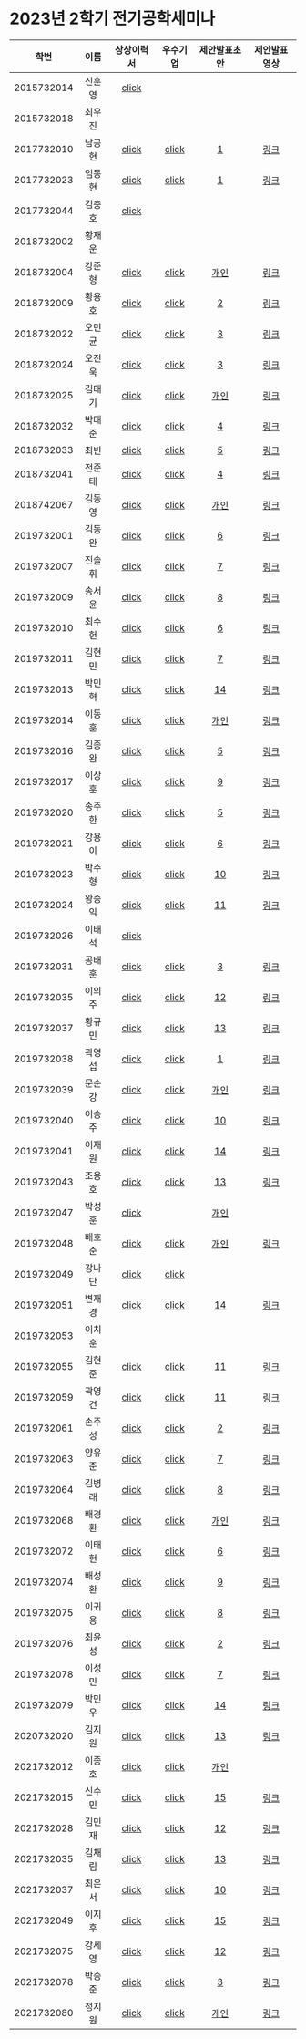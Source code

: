 # 2023년 2학기 전기공학세미나

|학번|이름|상상이력서|우수기업|제안발표초안|제안발표영상|
|:--:|:--:|:--:|:--:|:--:|:--:|
|2015732014|신훈영|[click](https://github.com/Jun-ga/electrical_engineering_seminar/files/13656048/2015732014UA_._.pdf)||||
|2015732018|최우진|||||
|2017732010|남공현|[click](https://github.com/Jun-ga/electrical_engineering_seminar/files/13656061/2017732010UA_._._2017732010_.pdf)|[click](https://github.com/Jun-ga/electrical_engineering_seminar/files/13656343/2017732010UA_._._2017732010_.pdf)|[1](https://github.com/Jun-ga/electrical_engineering_seminar/files/13656395/2017732010UA_._.OBC.1.pptx)|[링크](https://youtu.be/ukJqvPkePno)|
|2017732023|임동현|[click](https://github.com/Jun-ga/electrical_engineering_seminar/files/13656062/2017732023UA_._2017732023_.pdf)|[click](https://github.com/Jun-ga/electrical_engineering_seminar/files/13656224/2017732023UA_._2017732023.pdf)|[1](https://github.com/Jun-ga/electrical_engineering_seminar/files/13656419/2017732023UA_._.OBC.pptx)|[링크](https://youtu.be/ukJqvPkePno)|
|2017732044|김충호|[click](https://github.com/Jun-ga/electrical_engineering_seminar/files/13656064/2017732044UA_._.pdf)|||||
|2018732002|황재운||||||
|2018732004|강준형|[click](https://github.com/Jun-ga/electrical_engineering_seminar/files/13656068/2018732004UA_._2018732004_._.pdf)|[click](https://github.com/Jun-ga/electrical_engineering_seminar/files/13656225/2018732004UA_._2018732004_.pdf)|[개인](https://github.com/Jun-ga/electrical_engineering_seminar/files/13656425/2018732004UA_._2018732004_.pptx)|[링크](https://youtu.be/vrk9NMofEn0?si=j0y-0yIiTMBP9szs)|
|2018732009|황용호|[click](https://github.com/Jun-ga/electrical_engineering_seminar/files/13656077/2018732009UA_._._2018732009_.-.Colaboratory.pdf)|[click](https://github.com/Jun-ga/electrical_engineering_seminar/files/13656226/2018732009UA_._._.2018732009_.pdf)|[2](https://github.com/Jun-ga/electrical_engineering_seminar/files/13656427/2018732009UA_._._2018732009_.pptx)|[링크](https://youtu.be/GX9KqjWJ6Uo)|
|2018732022|오민균|[click](https://github.com/Jun-ga/electrical_engineering_seminar/files/13656079/2018732022UA_._.ipynb.-.Colaboratory.pdf)|[click](https://github.com/Jun-ga/electrical_engineering_seminar/files/13656228/2018732022UA_._2018732022_.pdf)|[3](https://github.com/Jun-ga/electrical_engineering_seminar/files/13656567/_.ppt.pptx)|[링크](https://youtu.be/ml9E3t6Q46w)|
|2018732024|오진욱|[click](https://github.com/Jun-ga/electrical_engineering_seminar/files/13656085/2018732024UA_._2018732024_._.1.pdf)|[click](https://github.com/Jun-ga/electrical_engineering_seminar/files/13656229/2018732024UA_._2018732024_._.pdf)|[3](https://github.com/Jun-ga/electrical_engineering_seminar/files/13656430/2018732024UA_._._.ppt.zip)|[링크](https://youtu.be/ml9E3t6Q46w)|
|2018732025|김태기|[click](https://github.com/Jun-ga/electrical_engineering_seminar/files/13656087/2018732025UA_._._.pdf)|[click](https://github.com/Jun-ga/electrical_engineering_seminar/files/13656231/2018732025UA_._._._2018732025.pdf)|[개인](https://github.com/Jun-ga/electrical_engineering_seminar/files/13656431/2018732025UA_._._._2018732025.pptx)|[링크](https://youtu.be/_3CKM1Cl65s?si=QZs1TJvib-Ae4s6O)|
|2018732032|박태준|[click](https://github.com/Jun-ga/electrical_engineering_seminar/files/13656089/2018732032UA_._._2018732032_._.pdf)|[click](https://github.com/Jun-ga/electrical_engineering_seminar/files/13656233/2018732032UA_._2018732032_._._.pdf)|[4](https://github.com/Jun-ga/electrical_engineering_seminar/files/13656433/2018732032UA_._.pptx)|[링크](https://youtu.be/QVwNfkglgZU)|
|2018732033|최빈|[click](https://github.com/Jun-ga/electrical_engineering_seminar/files/13656091/2018732033UA_._2018732033_._.pdf)|[click](https://github.com/Jun-ga/electrical_engineering_seminar/files/13656235/2018732033UA_._.-.2018732033.pdf)|[5](https://github.com/Jun-ga/electrical_engineering_seminar/files/13656434/2018732033UA_._._2018732033_.pptx)|[링크](https://youtu.be/3QqaEG2EYg4)|
|2018732041|전준태|[click](https://github.com/Jun-ga/electrical_engineering_seminar/files/13656092/2018732041UA_._2018732041.pdf)|[click](https://github.com/Jun-ga/electrical_engineering_seminar/files/13656236/2018732041UA_._2018732041_.pdf)|[4](https://github.com/Jun-ga/electrical_engineering_seminar/files/13656437/2018732041UA_._2018732041.pptx)|[링크](https://youtu.be/QVwNfkglgZU)|
|2018742067|김동영|[click](https://github.com/Jun-ga/electrical_engineering_seminar/files/13656097/2018742067UA_._._._2018742067.pdf)|[click](https://github.com/Jun-ga/electrical_engineering_seminar/files/13656237/2018742067UA_._._2018742067_.pdf)|[개인](https://github.com/Jun-ga/electrical_engineering_seminar/files/13656438/2018742067UA_._._KDY.pdf)|[링크](https://youtu.be/mfFEc2VArHk)|
|2019732001|김동완|[click](https://github.com/Jun-ga/electrical_engineering_seminar/files/13656098/2019732001UA_._2019732001_._.pdf)|[click](https://github.com/Jun-ga/electrical_engineering_seminar/files/13656238/2019732001UA_._2019732001_._.pdf)|[6](https://github.com/Jun-ga/electrical_engineering_seminar/files/13656439/2019732001UA_._.pptx)|[링크](https://www.youtube.com/watch?v=f2VuzStKa4E)|
|2019732007|진솔휘|[click](https://github.com/Jun-ga/electrical_engineering_seminar/files/13656099/2019732007UA_._._.pdf)|[click](https://github.com/Jun-ga/electrical_engineering_seminar/files/13656240/2019732007UA_._._2019732007_.pdf)|[7](https://github.com/Jun-ga/electrical_engineering_seminar/files/13656440/2019732007UA_._.pptx)|[링크](https://youtu.be/oLGKxXcvO2Y)|
|2019732009|송서윤|[click](https://github.com/Jun-ga/electrical_engineering_seminar/files/13656101/2019732009UA_._._2019732009_.pdf)|[click](https://github.com/Jun-ga/electrical_engineering_seminar/files/13656242/2019732009UA_._._2019732009_.pdf)|[8](https://github.com/Jun-ga/electrical_engineering_seminar/files/13656441/2019732009UA_._._._.pptx)|[링크](https://youtu.be/uI7JTOXee-s)|
|2019732010|최수헌|[click](https://github.com/Jun-ga/electrical_engineering_seminar/files/13656103/2019732010UA_._._2019732010_.pdf)|[click](https://github.com/Jun-ga/electrical_engineering_seminar/files/13656243/2019732010UA_._._2019732010_.pdf)|[6](https://github.com/Jun-ga/electrical_engineering_seminar/files/13656442/2019732010UA_._._2019732010_.pptx)|[링크](https://www.youtube.com/watch?v=f2VuzStKa4E)|
|2019732011|김현민|[click](https://github.com/Jun-ga/electrical_engineering_seminar/files/13656105/2019732011UA_._2019732011_._.pdf)|[click](https://github.com/Jun-ga/electrical_engineering_seminar/files/13656244/2019732011UA_._2019732011_._.pdf)|[7](https://github.com/Jun-ga/electrical_engineering_seminar/files/13656445/2019732011UA_._.pptx)|[링크](https://youtu.be/oLGKxXcvO2Y)|
|2019732013|박민혁|[click](https://github.com/Jun-ga/electrical_engineering_seminar/files/13656106/2019732013UA_._._2019732013_.pdf)|[click](https://github.com/Jun-ga/electrical_engineering_seminar/files/13656245/2019732013UA_._._2019732013_.pdf)|[14](https://github.com/Jun-ga/electrical_engineering_seminar/files/13656446/2019732013UA_._._.pdf)|[링크](https://www.youtube.com/watch?v=Jyrh0wpNzOw)|
|2019732014|이동훈|[click](https://github.com/Jun-ga/electrical_engineering_seminar/files/13656108/2019732014UA_._2019732014_.pdf)|[click](https://github.com/Jun-ga/electrical_engineering_seminar/files/13656247/2019732014UA_._2019732014_._.pdf)|[개인](https://github.com/Jun-ga/electrical_engineering_seminar/files/13656447/2019732014UA_._2019732014_.pptx)|[링크](https://youtu.be/vrk9NMofEn0?si=ISQk-AgaK-DwG3Uz)|
|2019732016|김종완|[click](https://github.com/Jun-ga/electrical_engineering_seminar/files/13656110/2019732016UA_._.-.pdf)|[click](https://github.com/Jun-ga/electrical_engineering_seminar/files/13656249/2019732016UA_._.-2019732016.pdf)|[5](https://github.com/Jun-ga/electrical_engineering_seminar/files/13656448/2019732016UA_._.pptx)|[링크](https://youtu.be/3QqaEG2EYg4)|
|2019732017|이상훈|[click](https://github.com/Jun-ga/electrical_engineering_seminar/files/13656122/2019732017UA_._._2019732017_.pdf)|[click](https://github.com/Jun-ga/electrical_engineering_seminar/files/13656250/2019732017UA_._._2019732017_.pdf)|[9](https://github.com/Jun-ga/electrical_engineering_seminar/files/13656449/2019732017UA_._._.pptx)|[링크](https://youtu.be/zr1il26rmcs)|
|2019732020|송주한|[click](https://github.com/Jun-ga/electrical_engineering_seminar/files/13656124/2019732020UA_._.pdf)|[click](https://github.com/Jun-ga/electrical_engineering_seminar/files/13656251/2019732020UA_._.pdf)|[5](https://github.com/Jun-ga/electrical_engineering_seminar/files/13656451/2019732020UA_._.pptx)|[링크](https://youtu.be/3QqaEG2EYg4)|
|2019732021|강용이|[click](https://github.com/Jun-ga/electrical_engineering_seminar/files/13656125/2019732021UA_._._2019732021_.pdf)|[click](https://github.com/Jun-ga/electrical_engineering_seminar/files/13656252/2019732021UA_._._2019732021_.pdf)|[6](https://github.com/Jun-ga/electrical_engineering_seminar/files/13656452/2019732021UA_._.pptx)|[링크](https://www.youtube.com/watch?v=f2VuzStKa4E)|
|2019732023|박주형|[click](https://github.com/Jun-ga/electrical_engineering_seminar/files/13656127/2019732023UA_._2019732023_._README.pdf)|[click](https://github.com/Jun-ga/electrical_engineering_seminar/files/13656256/2019732023UA_._2019732023_._.pdf)|[10](https://github.com/Jun-ga/electrical_engineering_seminar/files/13656454/2019732023UA_._._._._.pdf)|[링크](https://www.youtube.com/watch?v=OUuZW1wJtUQ)|
|2019732024|왕승익|[click](https://github.com/Jun-ga/electrical_engineering_seminar/files/13656128/2019732024UA_._.pdf)|[click](https://github.com/Jun-ga/electrical_engineering_seminar/files/13656255/2019732024UA_._.pdf)|[11](https://github.com/Jun-ga/electrical_engineering_seminar/files/13656457/2019732024UA_._._.pptx)|[링크](https://youtu.be/Z9DecB0Csio)|
|2019732026|이태석|[click](https://github.com/Jun-ga/electrical_engineering_seminar/files/13656131/2019732026UA_._._.pdf)||||
|2019732031|공태훈|[click](https://github.com/Jun-ga/electrical_engineering_seminar/files/13656132/2019732031UA_._2019732031_.pdf)|[click](https://github.com/Jun-ga/electrical_engineering_seminar/files/13656257/2019732031UA_._2019732031_._.pdf)|[3](https://github.com/Jun-ga/electrical_engineering_seminar/files/13656463/_.ppt.pptx)|[링크](https://youtu.be/ml9E3t6Q46w)|
|2019732035|이의주|[click](https://github.com/Jun-ga/electrical_engineering_seminar/files/13656134/2019732035UA_._.pdf)|[click](https://github.com/Jun-ga/electrical_engineering_seminar/files/13656258/2019732035UA_._.pdf)|[12](https://github.com/Jun-ga/electrical_engineering_seminar/files/13656465/2019732035UA_._.pptx)|[링크](https://youtu.be/vrk9NMofEn0?si=j0y-0yIiTMBP9szs)|
|2019732037|황규민|[click](https://github.com/Jun-ga/electrical_engineering_seminar/files/13656135/2019732037UA_._2019732037_._.pdf)|[click](https://github.com/Jun-ga/electrical_engineering_seminar/files/13656259/2019732037UA_._2019732037_._.pdf)|[13](https://github.com/Jun-ga/electrical_engineering_seminar/files/13656468/2019732037UA_._._2019732037_.pptx)|[링크](https://www.youtube.com/watch?v=c7SjPeAjPy8)|
|2019732038|곽영섭|[click](https://github.com/Jun-ga/electrical_engineering_seminar/files/13656137/2019732038UA_._2019732038_._.pdf)|[click](https://github.com/Jun-ga/electrical_engineering_seminar/files/13656261/2019732038UA_._2019732038_._._.pdf)|[1](https://github.com/Jun-ga/electrical_engineering_seminar/files/13656469/2019732038UA_._.OBC.pptx)|[링크](https://youtu.be/ukJqvPkePno)|
|2019732039|문순강|[click](https://github.com/Jun-ga/electrical_engineering_seminar/files/13656138/2019732039UA_._2019732039_._.pdf)|[click](https://github.com/Jun-ga/electrical_engineering_seminar/files/13656262/2019732039UA_._2019732039.pdf)|[개인](https://github.com/Jun-ga/electrical_engineering_seminar/files/13656471/2019732039UA_._._2019732039_.pptx)|[링크](https://youtu.be/EmIwVGORrwI)|
|2019732040|이승주|[click](https://github.com/Jun-ga/electrical_engineering_seminar/files/13656140/2019732040UA_._2019732040_._.pdf)|[click](https://github.com/Jun-ga/electrical_engineering_seminar/files/13656263/2019732040UA_._._._2019732040_.pdf)|[10](https://github.com/Jun-ga/electrical_engineering_seminar/files/13656475/2019732040UA_._._._._.zip)|[링크](https://www.youtube.com/watch?v=OUuZW1wJtUQ)|
|2019732041|이재원|[click](https://github.com/Jun-ga/electrical_engineering_seminar/files/13656142/2019732041UA_._2019732041_.pdf)|[click](https://github.com/Jun-ga/electrical_engineering_seminar/files/13656264/2019732041UA_._._.pdf)|[14](https://github.com/Jun-ga/electrical_engineering_seminar/files/13656476/2019732041UA_._._._.pdf)|[링크](https://www.youtube.com/watch?v=Jyrh0wpNzOw)|
|2019732043|조용호|[click](https://github.com/Jun-ga/electrical_engineering_seminar/files/13656144/2019732043UA_._.7320-3-1284-01._.pdf)|[click](https://github.com/Jun-ga/electrical_engineering_seminar/files/13656265/2019732043UA_._.pdf)|[13](https://github.com/Jun-ga/electrical_engineering_seminar/files/13656478/2019732043UA_._.pdf)|[링크](https://www.youtube.com/watch?v=c7SjPeAjPy8)|
|2019732047|박성훈|[click](https://github.com/Jun-ga/electrical_engineering_seminar/files/13656145/2019732047UA_._._2019732047_.pdf)||[개인](https://github.com/Jun-ga/electrical_engineering_seminar/files/13656491/2019732047UA_._.pdf)||
|2019732048|배호준|[click](https://github.com/Jun-ga/electrical_engineering_seminar/files/13656146/2019732048UA_._portfolio.pdf)|[click](https://github.com/Jun-ga/electrical_engineering_seminar/files/13656267/2019732048UA_._.pdf)|[개인](https://github.com/Jun-ga/electrical_engineering_seminar/files/13656493/2019732048UA_._._2019732048_._.pptx)|[링크](https://youtu.be/Zs1WgLjzgQc)|
|2019732049|강나단|[click](https://github.com/Jun-ga/electrical_engineering_seminar/files/13656147/2019732049UA_._._2019732049_.pdf)|[click](https://github.com/Jun-ga/electrical_engineering_seminar/files/13656268/2019732049UA_._._2019732049_.pdf)|||
|2019732051|변재경|[click](https://github.com/Jun-ga/electrical_engineering_seminar/files/13656148/2019732051UA_._.-.2019732051_.pdf)|[click](https://github.com/Jun-ga/electrical_engineering_seminar/files/13656272/2019732051UA_._.-.2019732051.pdf)|[14](https://github.com/Jun-ga/electrical_engineering_seminar/files/13656496/2019732051UA_._._2019732051_.pdf)|[링크](https://www.youtube.com/watch?v=Jyrh0wpNzOw)|
|2019732053|이치훈|||||
|2019732055|김현준|[click](https://github.com/Jun-ga/electrical_engineering_seminar/files/13656151/2019732055UA_._.2019732055.pdf)|[click](https://github.com/Jun-ga/electrical_engineering_seminar/files/13656273/2019732055UA_._.2019732055.pdf)|[11](https://github.com/Jun-ga/electrical_engineering_seminar/files/13656498/2019732055UA_._._.pptx)|[링크](https://youtu.be/Z9DecB0Csio)|
|2019732059|곽영건|[click](https://github.com/Jun-ga/electrical_engineering_seminar/files/13656153/2019732059UA_._._2019732059_.pdf)|[click](https://github.com/Jun-ga/electrical_engineering_seminar/files/13656274/2019732059UA_._.pdf)|[11](https://github.com/Jun-ga/electrical_engineering_seminar/files/13656500/2019732059UA_._._.pptx)|[링크](https://youtu.be/Z9DecB0Csio)|
|2019732061|손주성|[click](https://github.com/Jun-ga/electrical_engineering_seminar/files/13656154/2019732061UA_._._2019732061_.pdf)|[click](https://github.com/Jun-ga/electrical_engineering_seminar/files/13656275/2019732061UA_._._2019732061_.pdf)|[2](https://github.com/Jun-ga/electrical_engineering_seminar/files/13656502/2019732061UA_._._2019732061_.pptx)|[링크](https://youtu.be/GX9KqjWJ6Uo)|
|2019732063|양유준|[click](https://github.com/Jun-ga/electrical_engineering_seminar/files/13656157/2019732049UA_._._2019732049_.pdf)|[click](https://github.com/Jun-ga/electrical_engineering_seminar/files/13656277/2019732063UA_._2019732063_._.pdf)|[7](https://github.com/Jun-ga/electrical_engineering_seminar/files/13656503/2019732063UA_._.pptx)|[링크](https://youtu.be/oLGKxXcvO2Y)|
|2019732064|김병래|[click](https://github.com/Jun-ga/electrical_engineering_seminar/files/13656158/2019732064UA_._2019732064_._.pdf)|[click](https://github.com/Jun-ga/electrical_engineering_seminar/files/13656278/2019732064UA_._.2_._2019732064_.pdf)|[8](https://github.com/Jun-ga/electrical_engineering_seminar/files/13656504/2019732064UA_._._._.pptx)|[링크](https://youtu.be/uI7JTOXee-s)|
|2019732068|배경환|[click](https://github.com/Jun-ga/electrical_engineering_seminar/files/13656159/2019732068UA_._2019732068_._.pdf)|[click](https://github.com/Jun-ga/electrical_engineering_seminar/files/13656280/2019732068UA_._._2019732068_.pdf)|[개인](https://github.com/Jun-ga/electrical_engineering_seminar/files/13656506/2019732068UA_._2019732068_._.pptx)|[링크](https://youtu.be/XlR9raxYJbg)|
|2019732072|이태현|[click](https://github.com/Jun-ga/electrical_engineering_seminar/files/13656160/2019732072UA_._2019732072_.pdf)|[click](https://github.com/Jun-ga/electrical_engineering_seminar/files/13656281/2019732072UA_._2019732072_._.2.pdf)|[6](https://github.com/Jun-ga/electrical_engineering_seminar/files/13656508/2019732072UA_._.pptx)|[링크](https://www.youtube.com/watch?v=f2VuzStKa4E)|
|2019732074|배성환|[click](https://github.com/Jun-ga/electrical_engineering_seminar/files/13656163/2019732074UA_._._._2019732074.pdf)|[click](https://github.com/Jun-ga/electrical_engineering_seminar/files/13656283/2019732074UA_._.pdf)|[9](https://github.com/Jun-ga/electrical_engineering_seminar/files/13656509/2019732074UA_._._._.pptx)|[링크](https://youtu.be/zr1il26rmcs)|
|2019732075|이귀용|[click](https://github.com/Jun-ga/electrical_engineering_seminar/files/13656164/2019732075UA_._2019732075_._.pdf)|[click](https://github.com/Jun-ga/electrical_engineering_seminar/files/13656284/2019732075UA_._2019732075_._.pdf)|[8](https://github.com/Jun-ga/electrical_engineering_seminar/files/13656511/2019732075UA_._._._.pptx)|[링크](https://youtu.be/uI7JTOXee-s)|
|2019732076|최윤성|[click](https://github.com/Jun-ga/electrical_engineering_seminar/files/13656165/2019732076UA_._._2019732076_.pdf)|[click](https://github.com/Jun-ga/electrical_engineering_seminar/files/13656285/2019732076UA_._._2019732076_.pdf)|[2](https://github.com/Jun-ga/electrical_engineering_seminar/files/13656514/2019732076UA_._._2019732076_.pptx)|[링크](https://youtu.be/GX9KqjWJ6Uo)|
|2019732078|이성민|[click](https://github.com/Jun-ga/electrical_engineering_seminar/files/13656166/2019732078UA_._._2019732078_.pdf)|[click](https://github.com/Jun-ga/electrical_engineering_seminar/files/13656288/2019732078UA_._._2019732078_.pdf)|[7](https://github.com/Jun-ga/electrical_engineering_seminar/files/13656515/2019732078UA_._.pptx)|[링크](https://youtu.be/oLGKxXcvO2Y)|
|2019732079|박민우|[click](https://github.com/Jun-ga/electrical_engineering_seminar/files/13656167/2019732079UA_._.pdf)|[click](https://github.com/Jun-ga/electrical_engineering_seminar/files/13656290/2019732079UA_._.pdf)|[14](https://github.com/Jun-ga/electrical_engineering_seminar/files/13656516/2019732079UA_._.pdf)|[링크](https://www.youtube.com/watch?v=Jyrh0wpNzOw)|
|2020732020|김지원|[click](https://github.com/Jun-ga/electrical_engineering_seminar/files/13656169/2020732020UA_._._2020732020_.pdf)|[click](https://github.com/Jun-ga/electrical_engineering_seminar/files/13656291/2020732020UA_._._._2020732020.pdf)|[13](https://github.com/Jun-ga/electrical_engineering_seminar/files/13656519/2020732020UA_._.pptx)|[링크](https://www.youtube.com/watch?v=c7SjPeAjPy8)|
|2021732012|이종호|[click](https://github.com/Jun-ga/electrical_engineering_seminar/files/13656170/2021732012UA_._2021732012_._.pdf)|[click](https://github.com/Jun-ga/electrical_engineering_seminar/files/13656292/2021732012UA_._2021732012_.pdf)|[개인](https://github.com/Jun-ga/electrical_engineering_seminar/files/13656522/2021732012UA_._231101_.pptx)||
|2021732015|신수민|[click](https://github.com/Jun-ga/electrical_engineering_seminar/files/13656171/2021732015UA_._._2021732015_.pdf)|[click](https://github.com/Jun-ga/electrical_engineering_seminar/files/13656293/2021732015UA_._._2021732015_.pdf)|[15](https://github.com/Jun-ga/electrical_engineering_seminar/files/13656523/2021732015UA_._._2021732015_.pptx)|[링크](https://youtu.be/FZA-DP0igEA)|
|2021732028|김민재|[click](https://github.com/Jun-ga/electrical_engineering_seminar/files/13656172/2021732028UA_._.pdf)|[click](https://github.com/Jun-ga/electrical_engineering_seminar/files/13656294/2021732028UA_._.pdf)|[12](https://github.com/Jun-ga/electrical_engineering_seminar/files/13656524/2021732028UA_._.pptx)|[링크](https://youtu.be/vrk9NMofEn0?si=j0y-0yIiTMBP9szs)|
|2021732035|김채림|[click](https://github.com/Jun-ga/electrical_engineering_seminar/files/13656173/2021732035UA_._2021732035_.pdf)|[click](https://github.com/Jun-ga/electrical_engineering_seminar/files/13656295/2021732035UA_._2021732035_._HW_2.pdf)|[13](https://github.com/Jun-ga/electrical_engineering_seminar/files/13656526/2021732035UA_._._.pptx)|[링크](https://www.youtube.com/watch?v=c7SjPeAjPy8)|
|2021732037|최은서|[click](https://github.com/Jun-ga/electrical_engineering_seminar/files/13656177/2021732037UA_._2021732037_._.pdf)|[click](https://github.com/Jun-ga/electrical_engineering_seminar/files/13656296/2021732037UA_._.pdf)|[10](https://github.com/Jun-ga/electrical_engineering_seminar/files/13656527/2021732037UA_._.ppt.pdf)|[링크](https://www.youtube.com/watch?v=OUuZW1wJtUQ)|
|2021732049|이지후|[click](https://github.com/Jun-ga/electrical_engineering_seminar/files/13656178/2021732049UA_._.-.Colaboratory.pdf)|[click](https://github.com/Jun-ga/electrical_engineering_seminar/files/13656297/2021732049UA_._.pdf)|[15](https://github.com/Jun-ga/electrical_engineering_seminar/files/13656529/2021732049UA_._.pptx)|[링크](https://youtu.be/FZA-DP0igEA)|
|2021732075|강세영|[click](https://github.com/Jun-ga/electrical_engineering_seminar/files/13656179/2021732075UA_._._2021732075.pdf)|[click](https://github.com/Jun-ga/electrical_engineering_seminar/files/13656299/2021732075UA_._.pdf)|[12](https://github.com/Jun-ga/electrical_engineering_seminar/files/13656531/2021732075UA_._._.pptx)|[링크](https://youtu.be/vrk9NMofEn0?si=j0y-0yIiTMBP9szs)|
|2021732078|박승준|[click](https://github.com/Jun-ga/electrical_engineering_seminar/files/13656180/2021732078UA_._._2021732078_.pdf)|[click](https://github.com/Jun-ga/electrical_engineering_seminar/files/13656301/2021732078UA_._._2021732078_.pdf)|[3](https://github.com/Jun-ga/electrical_engineering_seminar/files/13656532/2021732078UA_._._.ppt.zip)|[링크](https://youtu.be/ml9E3t6Q46w)|
|2021732080|정지원|[click](https://github.com/Jun-ga/electrical_engineering_seminar/files/13656182/2021732080UA_._.-2021732080.pdf)|[click](https://github.com/Jun-ga/electrical_engineering_seminar/files/13656302/2021732080UA_._.pdf)|[개인](https://github.com/Jun-ga/electrical_engineering_seminar/files/13656533/2021732080UA_._.pptx)|[링크](https://www.youtube.com/watch?v=fNOyJYjWR8k)|
